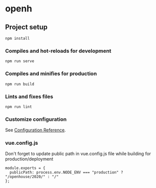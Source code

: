 # openh

## Project setup
```
npm install
```

### Compiles and hot-reloads for development
```
npm run serve
```

### Compiles and minifies for production
```
npm run build
```

### Lints and fixes files
```
npm run lint
```

### Customize configuration
See [Configuration Reference](https://cli.vuejs.org/config/).

### vue.config.js
Don't forget to update public path in vue.config.js file while building for production/deployment

```
module.exports = {
  publicPath: process.env.NODE_ENV === "production" ? "/openhouse/2020/" : "/"
};
